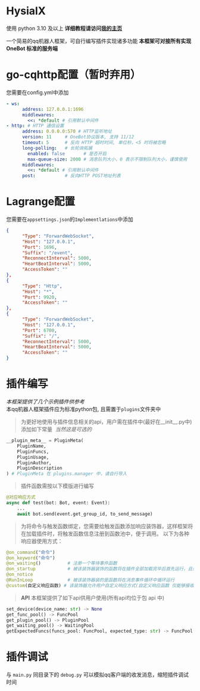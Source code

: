 # HysialX
使用 python 3.10 及以上
__详细教程请访问[我的主页](https://xinre.top/2023/09/02/hysialx-%E4%B8%80%E4%B8%AA%E7%AE%80%E6%98%93%E7%9A%84qq%E6%9C%BA%E5%99%A8%E4%BA%BA%E6%A1%86%E6%9E%B6 "我的主页")__

一个简易的qq机器人框架，可自行编写插件实现诸多功能
__本框架可对接所有实现 OneBot 标准的服务端__
# go-cqhttp配置（暂时弃用）
您需要在config.yml中添加
```yml
- ws:
      address: 127.0.0.1:1696
      middlewares:
        <<: *default # 引用默认中间件
- http: # HTTP 通信设置
      address: 0.0.0.0:570 # HTTP监听地址
      version: 11     # OneBot协议版本, 支持 11/12
      timeout: 5      # 反向 HTTP 超时时间, 单位秒，<5 时将被忽略
      long-polling:   # 长轮询拓展
        enabled: false       # 是否开启
        max-queue-size: 2000 # 消息队列大小，0 表示不限制队列大小，谨慎使用
      middlewares:
        <<: *default # 引用默认中间件
      post:           # 反向HTTP POST地址列表
```
# Lagrange配置
您需要在`appsettings.json`的`Implementlations`中添加
```json
{
      "Type": "ForwardWebSocket",
      "Host": "127.0.0.1",
      "Port": 1696,
      "Suffix": "/event",
      "ReconnectInterval": 5000,
      "HeartBeatInterval": 5000,
      "AccessToken": ""
},
{
      "Type": "Http",
      "Host": "*",
      "Port": 9920,
      "AccessToken": ""
},
{
      "Type": "ForwardWebSocket",
      "Host": "127.0.0.1",
      "Port": 6700,
      "Suffix": "/",
      "ReconnectInterval": 5000,
      "HeartBeatInterval": 5000,
      "AccessToken": ""
}
```
# 插件编写
_本框架提供了几个示例插件供参考_  
本qq机器人框架插件应为标准python包, 且需置于<code>plugins</code>文件夹中

>为更好地使用与插件信息相关的api，用户需在插件中(最好在__init__.py中)添加如下常量&nbsp;&nbsp;_当然这是可选的_
```python
__plugin_meta__ = PluginMeta(
    PluginName,
    PluginFuncs,
    PluginUsage,
    PluginAuthor,
    PluginDescription
) # PluginMeta 在 plugins.manager 中，请自行导入
```

>插件函数需按以下模版进行编写
```python
@对应响应方式
async def test(bot: Bot, event: Event):
    ...
    await bot.send(event.get_group_id, to_send_message)
```

>为将命令与触发函数绑定，您需要给触发函数添加响应装饰器，这样框架将在加载插件时，将触发函数信息注册到函数池中，便于调用。
>以下为各种响应器使用方式：
```python
@on_command("命令")
@on_keyword("命令")
@on_waiting()          # 注册一个等待事件函数
@on_startup            # 被该装饰器装饰的函数将在插件全部加载完毕后首先运行，且只允许一次
@on_notice
@RunInLoop             # 被该装饰器装的是函数将在消息事件循环中循环运行
@custom(自定义响应函数) # 该装饰器允许用户自定义响应方式(自定义响应函数 仅能够接收一个参数，即接收到的消息)，在示例插件中有实际应用(详见 plugins.Default.main.echo_)，
```
>__API__
>本框架提供了如下api供用户使用(所有api均位于包 api 中)
```python
set_device(device_name: str) -> None
get_func_pool() -> FuncPool
get_plugin_pool() -> PluginPool
get_waiting_pool() -> WaitingPool
getExpectedFuncs(funcs_pool: FuncPool, expected_type: str) -> FuncPool
```
# 插件调试
与 `main.py` 同目录下的 `debug.py` 可以模拟qq客户端的收发消息，缩短插件调试时间

